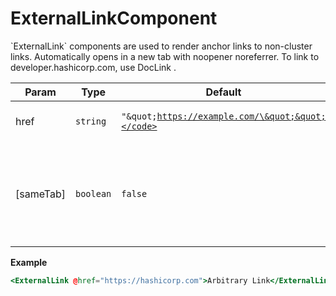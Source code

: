 
# ExternalLinkComponent
&#x60;ExternalLink&#x60; components are used to render anchor links to non-cluster links. Automatically opens in a new tab with noopener noreferrer.
 To link to developer.hashicorp.com, use DocLink .

| Param | Type | Default | Description |
| --- | --- | --- | --- |
| href | <code>string</code> | <code>&quot;\&quot;https://example.com/\&quot;&quot;</code> | The full href with protocol |
| [sameTab] | <code>boolean</code> | <code>false</code> | by default, these links open in new tab. To override, pass @sameTab={{true}} |

**Example**  
```hbs preview-template
<ExternalLink @href="https://hashicorp.com">Arbitrary Link</ExternalLink>
```

